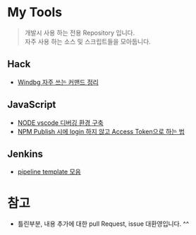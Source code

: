 # My Tools

> 개발시 사용 하는 전용 Repository 입니다.  
자주 사용 하는 소스 및 스크립트들을 모아둡니다.


## Hack
* [Windbg 자주 쓰는 커맨드 정리](./hack/windbg_command)

## JavaScript
* [NODE vscode 디버깅 환경 구축](./javascript/debug_env_setting)
* [NPM Publish 시에 login 하지 않고 Access Token으로 하는 법](./javascript/npmrc_setting)

## Jenkins
* [pipeline template 모음](./jenkins/template)


# 참고
* 틀린부분, 내용 추가에 대한 pull Request, issue 대환영입니다. ^^
